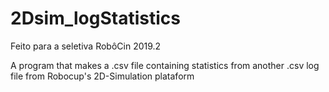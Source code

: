 # 2Dsim_logStatistics
Feito para a seletiva RobôCin 2019.2 

A program that makes a .csv file containing statistics from another .csv log file from Robocup's 2D-Simulation plataform
